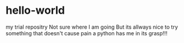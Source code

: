 # hello-world
my trial repositry
Not sure where I am going
But its allways nice to try something that doesn't cause pain
a python has me in its grasp!!!
